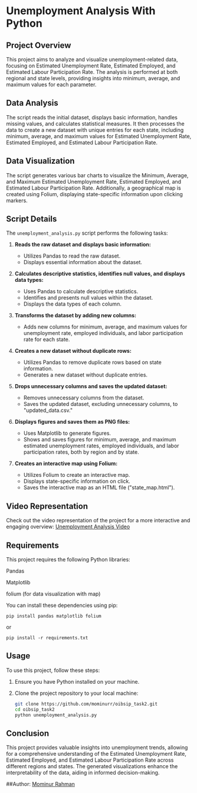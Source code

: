 # Unemployment Analysis With Python  

## Project Overview

This project aims to analyze and visualize unemployment-related data, focusing on Estimated Unemployment Rate, Estimated Employed, and Estimated Labour Participation Rate. The analysis is performed at both regional and state levels, providing insights into minimum, average, and maximum values for each parameter.

## Data Analysis

The script reads the initial dataset, displays basic information, handles missing values, and calculates statistical measures. It then processes the data to create a new dataset with unique entries for each state, including minimum, average, and maximum values for Estimated Unemployment Rate, Estimated Employed, and Estimated Labour Participation Rate.

## Data Visualization

The script generates various bar charts to visualize the Minimum, Average, and Maximum Estimated Unemployment Rate, Estimated Employed, and Estimated Labour Participation Rate. Additionally, a geographical map is created using Folium, displaying state-specific information upon clicking markers.

## Script Details

The `unemployment_analysis.py` script performs the following tasks:

1. **Reads the raw dataset and displays basic information:**
   - Utilizes Pandas to read the raw dataset.
   - Displays essential information about the dataset.

2. **Calculates descriptive statistics, identifies null values, and displays data types:**
   - Uses Pandas to calculate descriptive statistics.
   - Identifies and presents null values within the dataset.
   - Displays the data types of each column.

3. **Transforms the dataset by adding new columns:**
   - Adds new columns for minimum, average, and maximum values for unemployment rate, employed individuals, and labor participation rate for each state.

4. **Creates a new dataset without duplicate rows:**
   - Utilizes Pandas to remove duplicate rows based on state information.
   - Generates a new dataset without duplicate entries.

5. **Drops unnecessary columns and saves the updated dataset:**
   - Removes unnecessary columns from the dataset.
   - Saves the updated dataset, excluding unnecessary columns, to "updated_data.csv."

6. **Displays figures and saves them as PNG files:**
   - Uses Matplotlib to generate figures.
   - Shows and saves figures for minimum, average, and maximum estimated unemployment rates, employed individuals, and labor participation rates, both by region and by state.

7. **Creates an interactive map using Folium:**
   - Utilizes Folium to create an interactive map.
   - Displays state-specific information on click.
   - Saves the interactive map as an HTML file ("state_map.html").

## Video Representation

Check out the video representation of the project for a more interactive and engaging overview: [Unemployment Analysis Video](https://youtu.be/nlaYP8139KA)


## Requirements
This project requires the following Python libraries:
    
Pandas

Matplotlib

folium (for data visualization with map)
    
You can install these dependencies using pip:

    pip install pandas matplotlib folium

or 
    
    pip install -r requirements.txt

## Usage

To use this project, follow these steps:

1. Ensure you have Python installed on your machine.
2. Clone the project repository to your local machine:

     ```bash
     git clone https://github.com/mominurr/oibsip_task2.git
     cd oibsip_task2
     python unemployment_analysis.py
    

## Conclusion

This project provides valuable insights into unemployment trends, allowing for a comprehensive understanding of the Estimated Unemployment Rate, Estimated Employed, and Estimated Labour Participation Rate across different regions and states. The generated visualizations enhance the interpretability of the data, aiding in informed decision-making.

##Author:
[Mominur Rahman](https://github.com/mominurr)